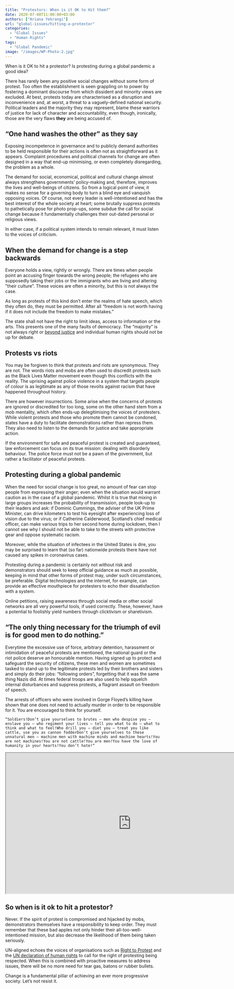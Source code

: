 ```yaml
---
title: "Protestors: When is it OK to Hit them?"
date: 2020-07-08T11:00:00+03:00
authors: ["Ariana Yekrangi"]
url: "global-issues/hitting-a-protestor"
categories: 
  - "Global Issues"
  - "Human Rights"
tags: 
  - "Global Pandemic"
image: "/images/WP-Photo-2.jpg"
---
```


When is it OK to hit a protestor? Is protesting during a global pandemic a good idea?

There has rarely been any positive social changes without some form of protest. Too often the establishment is seen grappling on to power by fostering a dominant discourse from which dissident and minority views are excluded. At best, protests today are characterised as a disruption and inconvenience and, at worst, a threat to a vaguely-defined national security. Political leaders and the majority they may represent, blame these warriors of justice for lack of character and accountability, even though, ironically, those are the very flaws **they** are being accused of.

## **“One hand washes the other” as they say**

Exposing incompetence in governance and to publicly demand authorities to be held responsible for their actions is often not as straightforward as it appears. Complaint procedures and political channels for change are often designed in a way that end-up minimising, or even completely disregarding, the problem as a whole.

The demand for social, economical, political and cultural change almost always strengthens governments’ policy-making and, therefore, improves the lives and well-beings of citizens. So from a logical point of view, it makes no sense for a governing body to turn a blind eye and vanquish opposing voices. Of course, not every leader is well-intentioned and has the best interest of the whole society at heart; some brutally suppress protests to pathetically pose for photo prop-ups, some subdue the call for social change because it fundamentally challenges their out-dated personal or religious views.

In either case, if a political system intends to remain relevant, it must listen to the voices of criticism. 

## **When the demand for change is a step backwards**

Everyone holds a view, rightly or wrongly. There are times when people point an accusing finger towards the wrong people; the refugees who are supposedly taking their jobs or the immigrants who are living and altering ”their culture”. These voices are often a minority, but this is not always the case. 

As long as protests of this kind don’t enter the realms of hate speech, which they often do, they must be permitted. After all “freedom is not worth having if it does not include the freedom to make mistakes.”

The state shall not have the right to limit ideas, access to information or the arts. This presents one of the many faults of democracy. The “majority” is not always right or [beyond justice](https://un-aligned.org/our-manifesto/our-government/) and individual human rights should not be up for debate.

## **Protests vs riots**

You may be forgiven to think that protests and riots are synonymous. They are not. The words riots and mobs are often used to discredit protests such as the Black Lives Matter movement even though this conflicts with the reality. The uprising against police violence in a system that targets people of colour is as legitimate as any of those revolts against racism that have happened throughout history. 

There are however insurrections. Some arise when the concerns of protests are ignored or discredited for too long, some on the other hand stem from a mob mentality, which often ends-up delegitimising the voices of protesters. While violent protests and those who promote them cannot be condoned, states have a duty to facilitate demonstrations rather than repress them. They also need to listen to the demands for justice and take appropriate action. 

If the environment for safe and peaceful protest is created and guaranteed, law enforcement can focus on its true mission: dealing with disorderly behaviour. The police force must not be a pawn of the government, but rather a facilitator of peaceful protests. 

## **Protesting during a global pandemic**

When the need for social change is too great, no amount of fear can stop people from expressing their anger; even when the situation would warrant caution as in the case of a global pandemic. Whilst it is true that mixing in large groups increases the probability of transmission, people look-up to their leaders and ask: if Dominic Cummings, the adviser of the UK Prime Minister, can drive kilometers to test his eyesight after experiencing loss of vision due to the virus; or if Catherine Calderwood, Scotland’s chief medical officer, can make various trips to her second home during lockdown, then I cannot see why I should not be able to take to the streets with protective gear and oppose systematic racism.

Moreover, while the situation of infectees in the United States is dire, you may be surprised to learn that (so far) nationwide protests there have not caused any spikes in coronavirus cases. 

Protesting during a pandemic is certainly not without risk and demonstrators should seek to keep official guidance as much as possible, keeping in mind that other forms of protest may, under such circumstances, be preferable. Digital technologies and the internet, for example, can provide an effective mouthpiece for protesters to echo their dissatisfaction with a system.

Online petitions, raising awareness through social media or other social networks are all very powerful tools, if used correctly. These, however, have a potential to foolishly yield numbers through clicktivism or sharetivism.

## **“The only thing necessary for the triumph of evil is for good men to do nothing.”**

Everytime the excessive use of force, arbitrary detention, harassment or intimidation of peaceful protests are mentioned, the national guard or the riot police deserve an honourable mention. Having signed up to protect and safeguard the security of citizens, these men and women are sometimes tasked to stand up to the legitimate protests led by their brothers and sisters and simply do their jobs: “following orders”, forgetting that it was the same thing Nazis did. At times federal troops are also used to help squelch internal disturbances and suppress protests, a flagrant assault on freedom of speech.

The arrests of officers who were involved in Gorge Floyed’s killing have shown that one does not need to actually murder in order to be responsible for it. You are encouraged to think for yourself.

```
“Soldiers!Don’t give yourselves to brutes – men who despise you – enslave you – who regiment your lives – tell you what to do – what to think and what to feel!Who drill you – diet you – treat you like cattle, use you as cannon fodderDon’t give yourselves to these unnatural men – machine men with machine minds and machine hearts!You are not machines!You are not cattle!You are men!You have the love of humanity in your hearts!You don’t hate!“
```

<iframe width="800" height="450" src="https://www.youtube.com/embed/J7GY1Xg6X20?feature=oembed" allowfullscreen></iframe>

## **So when is it ok to hit a protestor?**

Never. If the spirit of protest is compromised and hijacked by mobs, demonstrators themselves have a responsibility to keep order. They must remember that these bad apples not only hinder their all-too-well-intentioned mission, but also decrease the likelihood of them being taken seriously.

UN-aligned echoes the voices of organisations such as [Right to Protest](https://right-to-protest.org/debate-protest-rights/principle-11-state-duties-to-facilitate-protests/) and the [UN declaration of human rights](https://www.un.org/en/universal-declaration-human-rights/) to call for the right of protesting being respected. When this is combined with proactive measures to address issues, there will be no more need for tear gas, batons or rubber bullets. 

Change is a fundamental pillar of achieving an ever more progressive society. Let’s not resist it.
